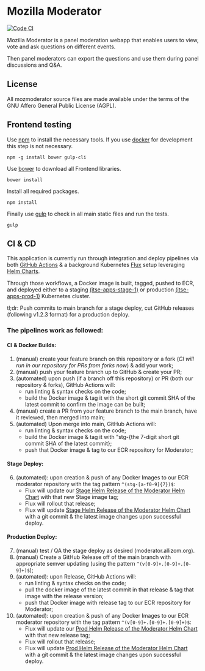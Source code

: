 # Mozilla Moderator

[![Code CI](https://github.com/mozilla/mozmoderator/actions/workflows/ci.yaml/badge.svg)](https://github.com/mozilla/mozmoderator/actions/workflows/ci.yaml)

Mozilla Moderator is a panel moderation webapp that enables users to view, vote and ask questions on different events.

Then panel moderators can export the questions and use them during panel discussions and Q&A.

## License

All mozmoderator source files are made available under the terms of the GNU Affero General Public License (AGPL).

## Frontend testing

Use [npm](https://www.npmjs.com/) to install the necessary tools. If you use [docker](https://docker.com/) for development this step is not necessary.

    npm -g install bower gulp-cli

Use [bower](https://bower.io/) to download all Frontend libraries.

    bower install

Install all required packages.

    npm install

Finally use [gulp](http://gulpjs.com/) to check in all main static files and run the tests.

    gulp

## CI & CD

This application is currently run through integration and deploy pipelines via both [GitHub Actions](https://github.com/mozilla/mozmoderator/actions/workflows/ci.yaml) & a background Kubernetes [Flux](https://fluxcd.io/) setup leveraging [Helm Charts](github.com/mozilla-it/helm-charts/).

Through those workflows, a Docker image is built, tagged, pushed to ECR, and deployed either to a staging [(itse-apps-stage-1)](https://github.com/mozilla-it/itse-apps-stage-1-infra/) or production [(itse-apps-prod-1)](https://github.com/mozilla-it/itse-apps-prod-1-infra/) Kubernetes cluster.

tl;dr: Push commits to main branch for a stage deploy, cut GitHub releases (following v1.2.3 format) for a production deploy.

### The pipelines work as followed:

#### CI & Docker Builds:

1. (manual) create your feature branch on this repository or a fork (_CI will run in our repository for PRs from forks now_) & add your work;
2. (manual) push your feature branch up to GitHub & create your PR;
3. (automated) upon push (if a branch off this repository) or PR (both our repository & forks), GitHub Actions will:
    - run linting & syntax checks on the code;
    - build the Docker image & tag it with the short git commit SHA of the latest commit to confirm the image can be built;
4. (manual) create a PR from your feature branch to the main branch, have it reviewed, then merged into main;
5. (automated) Upon merge into main, GitHub Actions will:
    - run linting & syntax checks on the code;
    - build the Docker image & tag it with "stg-{the 7-digit short git commit SHA of the latest commit};
    - push that Docker image & tag to our ECR repository for Moderator;

#### Stage Deploy:

6. (automated): upon creation & push of any Docker Images to our ECR moderator repository with the tag pattern `^(stg-[a-f0-9]{7})$`:
    - Flux will update our [Stage Helm Release of the Moderator Helm Chart](https://github.com/mozilla-it/itse-apps-stage-1-infra/blob/main/k8s/releases/moderator/moderator.yaml) with that new Stage image tag;
    - Flux will rollout that release;
    - Flux will update [Stage Helm Release of the Moderator Helm Chart](https://github.com/mozilla-it/itse-apps-stage-1-infra/blob/main/k8s/releases/moderator/moderator.yaml) with a git commit & the latest image changes upon successful deploy.

#### Production Deploy:

7. (manual) test / QA the stage deploy as desired (moderator.allizom.org).
8. (manual) Create a GitHub Release off of the main branch with appropriate semver updating (using the pattern `^(v[0-9]+.[0-9]+.[0-9]+)$`);
9. (automated): upon Release, GitHub Actions will:
    - run linting & syntax checks on the code;
    - pull the docker image of the latest commit in that release & tag that image with the release version;
    - push that Docker image with release tag to our ECR repository for Moderator;
10. (automated): upon creation & push of any Docker Images to our ECR moderator repository with the tag pattern `^(v[0-9]+.[0-9]+.[0-9]+)$`:
    - Flux will update our [Prod Helm Release of the Moderator Helm Chart](https://github.com/mozilla-it/itse-apps-prod-1-infra/blob/main/k8s/releases/moderator/moderator.yaml) with that new release tag;
    - Flux will rollout that release;
    - Flux will update [Prod Helm Release of the Moderator Helm Chart](https://github.com/mozilla-it/itse-apps-prod-1-infra/blob/main/k8s/releases/moderator/moderator.yaml) with a git commit & the latest image changes upon successful deploy.
